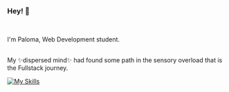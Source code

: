 ### Hey! 👋
<br />

I'm Paloma, Web Development student. <br />
&nbsp; <br />
 

My ✨dispersed mind✨ had found some path in the sensory overload that is the Fullstack journey.

[![My Skills](https://skillicons.dev/icons?i=js,react,tailwind)](https://skillicons.dev)

 &nbsp;



<!--
**paliRkHn/paliRkHn** is a ✨ _special_ ✨ repository because its `README.md` (this file) appears on your GitHub profile.

Here are some ideas to get you started:

- 🔭 I’m currently working on ...
- 🌱 I’m currently learning ...
- 👯 I’m looking to collaborate on ...
- 🤔 I’m looking for help with ...
- 💬 Ask me about ...
- 📫 How to reach me: ...
- 😄 Pronouns: ...
- ⚡ Fun fact: ...
-->
 
